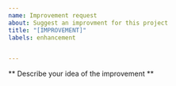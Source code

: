```yaml
---
name: Improvement request
about: Suggest an improvment for this project
title: "[IMPROVEMENT]"
labels: enhancement


---
```


** Describe your idea of the improvement **

